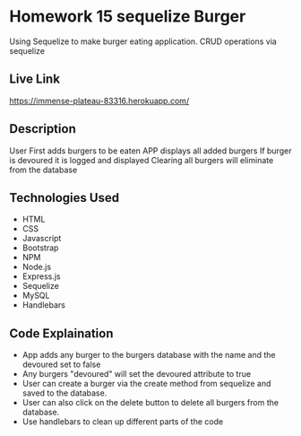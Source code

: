 # Homework 15 sequelize Burger
Using Sequelize to make burger eating application. CRUD operations via sequelize

## Live Link
https://immense-plateau-83316.herokuapp.com/

## Description 
User First adds burgers to be eaten
APP displays all added burgers
If burger is devoured it is logged and displayed 
Clearing all burgers will eliminate from the database


## Technologies Used
- HTML
- CSS
- Javascript
- Bootstrap
- NPM
- Node.js
- Express.js
- Sequelize
- MySQL
- Handlebars


## Code Explaination
- App adds any burger to the burgers database with the name and the devoured set to false
- Any burgers "devoured" will set the devoured attribute to true
- User can create a burger via the create method from sequelize and saved to the database.
- User can also click on the delete button to delete all burgers from the database. 
- Use handlebars to clean up different parts of the code